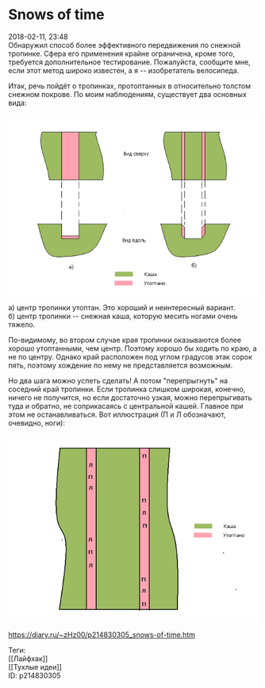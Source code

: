 Snows of time
==============

   
 2018-02-11, 23:48   
  Обнаружил способ более эффективного передвижения по снежной тропинке. Сфера его применения крайне ограничена, кроме того, требуется дополнительное тестирование. Пожалуйста, сообщите мне, если этот метод широко известен, а я -- изобретатель велосипеда.   
   
 Итак, речь пойдёт о тропинках, протоптанных в относительно толстом снежном покрове. По моим наблюдениям, существует два основных вида:   
   
  ![](pics/edNggsV.png)    
 а) центр тропинки утоптан. Это хороший и неинтересный вариант.   
 б) центр тропинки -- снежная каша, которую месить ногами очень тяжело.   
   
 По-видимому, во втором случае края тропинки оказываются более хорошо утоптанными, чем центр. Поэтому хорошо бы ходить по краю, а не по центру. Однако край расположен под углом градусов этак сорок пять, поэтому хождение по нему не представляется возможным.   
   
 Но два шага можно успеть сделать! А потом "перепрыгнуть" на соседний край тропинки. Если тропинка слишком широкая, конечно, ничего не получится, но если достаточно узкая, можно перепрыгивать туда и обратно, не соприкасаясь с центральной кашей. Главное при этом не останавливаться. Вот иллюстрация (П и Л обозначают, очевидно, ноги):   
   
  ![](pics/mPbTHBg.png)    
    
 <https://diary.ru/~zHz00/p214830305_snows-of-time.htm>   
   
 Теги:   
 [[Лайфхак]]   
 [[Тухлые идеи]]   
 ID: p214830305